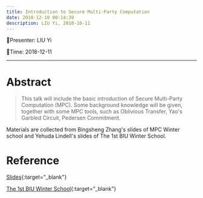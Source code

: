 ```yaml
---
title: Introduction to Secure Multi-Party Computation
date: 2018-12-10 00:14:39
description: LIU Yi, 2018-10-11
---
```


<!-- more -->

:tada:Presenter: LIU Yi

:tada:Time: 2018-12-11

---
# Abstract
> This talk will include the basic introduction of Secure Multi-Party Computation (MPC). Some background knowledge will be given, together with some MPC tools, such as Oblivious Transfer, Yao's Garbled Circuit, Pedersen Commitment. 

Materials are collected from Bingsheng Zhang's slides of MPC Winter school and Yehuda Lindell's slides of The 1st BIU Winter School. 

# Reference 
[Slides]({{site.url}}/assets/pdf/MPC_intro.pdf){:target="_blank"}

[The 1st BIU Winter School](https://cyber.biu.ac.il/event/the-1st-biu-winter-school/){:target="_blank"}





